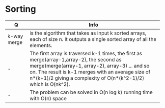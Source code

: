  # Sorting
Q | Info 
--- | ---
 k-way merge|is the algorithm that takes as input k sorted arrays, each of size n. It outputs a single sorted array of all the elements.
 -|The first array is traversed k-1 times, the first as merge(array-1,array-2), the second as merge(merge(array-1, array-2), array-3) ... and so on. The result is k-1 merges with an average size of n*(k+1)/2 giving a complexity of O(n*(k^2-1)/2) which is O(nk^2).
 -|The problem can be solved in O(n log k) running time with O(n) space
